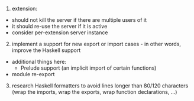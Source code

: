 1. extension:
  - should not kill the server if there are multiple users of it
  - it should re-use the server if it is active
  - consider per-extension server instance
  
2. implement a support for new export or import cases - in other words, improve the Haskell support
  - additional things here:
    - Prelude support (an implicit import of certain functions)
  - module re-export

3. research Haskell formatters to avoid lines longer than 80/120 characters (wrap the imports, wrap the exports, wrap function declarations, ...)
